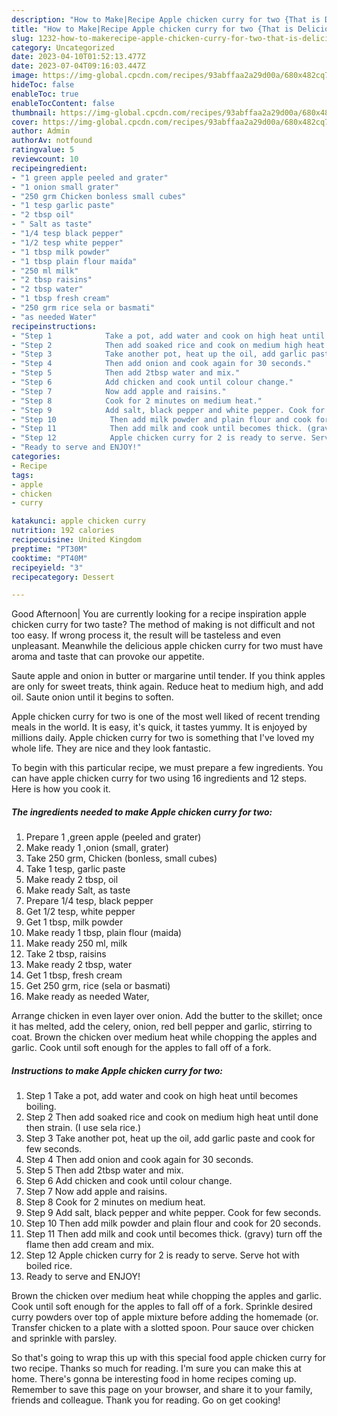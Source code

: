 ```yaml
---
description: "How to Make|Recipe Apple chicken curry for two {That is Delicious"
title: "How to Make|Recipe Apple chicken curry for two {That is Delicious"
slug: 1232-how-to-makerecipe-apple-chicken-curry-for-two-that-is-delicious
category: Uncategorized
date: 2023-04-10T01:52:13.477Z
date: 2023-07-04T09:16:03.447Z
image: https://img-global.cpcdn.com/recipes/93abffaa2a29d00a/680x482cq70/apple-chicken-curry-for-two-recipe-main-photo.jpg
hideToc: false
enableToc: true
enableTocContent: false
thumbnail: https://img-global.cpcdn.com/recipes/93abffaa2a29d00a/680x482cq70/apple-chicken-curry-for-two-recipe-main-photo.jpg
cover: https://img-global.cpcdn.com/recipes/93abffaa2a29d00a/680x482cq70/apple-chicken-curry-for-two-recipe-main-photo.jpg
author: Admin
authorAv: notfound
ratingvalue: 5
reviewcount: 10
recipeingredient:
- "1 green apple peeled and grater"
- "1 onion small grater"
- "250 grm Chicken bonless small cubes"
- "1 tesp garlic paste"
- "2 tbsp oil"
- " Salt as taste"
- "1/4 tesp black pepper"
- "1/2 tesp white pepper"
- "1 tbsp milk powder"
- "1 tbsp plain flour maida"
- "250 ml milk"
- "2 tbsp raisins"
- "2 tbsp water"
- "1 tbsp fresh cream"
- "250 grm rice sela or basmati"
- "as needed Water"
recipeinstructions:
- "Step 1            Take a pot, add water and cook on high heat until becomes boiling."
- "Step 2            Then add soaked rice and cook on medium high heat until done then strain. (I use sela rice.)"
- "Step 3            Take another pot, heat up the oil, add garlic paste and cook for few seconds."
- "Step 4            Then add onion and cook again for 30 seconds."
- "Step 5            Then add 2tbsp water and mix."
- "Step 6            Add chicken and cook until colour change."
- "Step 7            Now add apple and raisins."
- "Step 8            Cook for 2 minutes on medium heat."
- "Step 9            Add salt, black pepper and white pepper. Cook for few seconds."
- "Step 10            Then add milk powder and plain flour and cook for 20 seconds."
- "Step 11            Then add milk and cook until becomes thick. (gravy) turn off the flame then add cream and mix."
- "Step 12            Apple chicken curry for 2 is ready to serve. Serve hot with boiled rice."
- "Ready to serve and ENJOY!"
categories:
- Recipe
tags:
- apple
- chicken
- curry

katakunci: apple chicken curry 
nutrition: 192 calories
recipecuisine: United Kingdom
preptime: "PT30M"
cooktime: "PT40M"
recipeyield: "3"
recipecategory: Dessert

---
```



Good Afternoon| You are currently looking for a recipe inspiration apple chicken curry for two taste? The method of making is not difficult and not too easy. If wrong process it, the result will be tasteless and even unpleasant. Meanwhile the delicious apple chicken curry for two must have aroma and taste that can provoke our appetite.





Saute apple and onion in butter or margarine until tender. If you think apples are only for sweet treats, think again. Reduce heat to medium high, and add oil. Saute onion until it begins to soften.

Apple chicken curry for two is one of the most well liked of recent trending meals in the world. It is easy, it's quick, it tastes yummy. It is enjoyed by millions daily. Apple chicken curry for two is something that I've loved my whole life. They are nice and they look fantastic.


To begin with this particular recipe, we must prepare a few ingredients. You can have apple chicken curry for two using 16 ingredients and 12 steps. Here is how you cook it.

<!--inarticleads1-->

##### The ingredients needed to make Apple chicken curry for two:

1. Prepare 1 ,green apple (peeled and grater)
1. Make ready 1 ,onion (small, grater)
1. Take 250 grm, Chicken (bonless, small cubes)
1. Take 1 tesp, garlic paste
1. Make ready 2 tbsp, oil
1. Make ready  Salt, as taste
1. Prepare 1/4 tesp, black pepper
1. Get 1/2 tesp, white pepper
1. Get 1 tbsp, milk powder
1. Make ready 1 tbsp, plain flour (maida)
1. Make ready 250 ml, milk
1. Take 2 tbsp, raisins
1. Make ready 2 tbsp, water
1. Get 1 tbsp, fresh cream
1. Get 250 grm, rice (sela or basmati)
1. Make ready as needed Water,


Arrange chicken in even layer over onion. Add the butter to the skillet; once it has melted, add the celery, onion, red bell pepper and garlic, stirring to coat. Brown the chicken over medium heat while chopping the apples and garlic. Cook until soft enough for the apples to fall off of a fork. 

<!--inarticleads2-->

##### Instructions to make Apple chicken curry for two:

1. Step 1            Take a pot, add water and cook on high heat until becomes boiling.
1. Step 2            Then add soaked rice and cook on medium high heat until done then strain. (I use sela rice.)
1. Step 3            Take another pot, heat up the oil, add garlic paste and cook for few seconds.
1. Step 4            Then add onion and cook again for 30 seconds.
1. Step 5            Then add 2tbsp water and mix.
1. Step 6            Add chicken and cook until colour change.
1. Step 7            Now add apple and raisins.
1. Step 8            Cook for 2 minutes on medium heat.
1. Step 9            Add salt, black pepper and white pepper. Cook for few seconds.
1. Step 10            Then add milk powder and plain flour and cook for 20 seconds.
1. Step 11            Then add milk and cook until becomes thick. (gravy) turn off the flame then add cream and mix.
1. Step 12            Apple chicken curry for 2 is ready to serve. Serve hot with boiled rice.
1. Ready to serve and ENJOY!

Brown the chicken over medium heat while chopping the apples and garlic. Cook until soft enough for the apples to fall off of a fork. Sprinkle desired curry powders over top of apple mixture before adding the homemade (or. Transfer chicken to a plate with a slotted spoon. Pour sauce over chicken and sprinkle with parsley. 

So that's going to wrap this up with this special food apple chicken curry for two recipe. Thanks so much for reading. I'm sure you can make this at home. There's gonna be interesting food in home recipes coming up. Remember to save this page on your browser, and share it to your family, friends and colleague. Thank you for reading. Go on get cooking!
